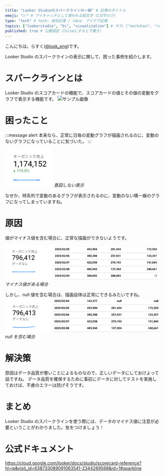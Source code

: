 ```yaml
---
title: "Looker Studioのスパークラインの一癖" # 記事のタイトル
emoji: "📈" # アイキャッチとして使われる絵文字（1文字だけ）
type: "tech" # tech: 技術記事 / idea: アイデア記事
topics: ["lookerstudio", "bi", "visualization"] # タグ。["markdown", "rust", "aws"]のように指定する
published: true # 公開設定（falseにすると下書き）
---
```


こんにちは。らすく([@lusk_eng](<[lusk_eng](https://twitter.com/lusk_eng)>))です。

Looker Studio のスパークラインの表示に関して、困った事例を紹介します。

# スパークラインとは

Looker Studio のスコアカードの機能で、スコアカードの値とその値の変動をグラフで表示する機能です。
![サンプル画像](https://cloud.google.com/static/looker/docs/studio/images/scorecard-sparkline-2023-04-12.png?hl%3Dja)

# 困ったこと

:::message alert
本来なら、正常に日毎の変動グラフが描画されるのに、変動のないグラフになっていることに気づいた。
:::

![エラー](/images/lookerstudio-error/error-graph.png)
_意図しない表示_

なぜか、時系列で変動のあるグラフが表示されるのに、変動のない横一線のグラフになってしまっていますね。

# 原因

値がマイナス値を含む場合に、正常な描画ができないようです。

![エラー](/images/lookerstudio-error/error-data.png)
_マイナス値がある場合_

しかし、null 値を含む場合は、描画自体は正常にできるみたいですね。
![nullデータ](/images/lookerstudio-error/null-data.png)
_null を含む場合_

# 解決策

原因はデータ品質が悪いことによるものなので、正しいデータにしておけよって話ですね。
データ品質を確保するために事前にデータに対してテストを実施しておけば、不慮のエラーは防げそうです。

# まとめ

Looker Studio のスパークラインを使う際には、データのマイナス値に注意が必要ということがわかりました。気をつけましょう！

# 公式ドキュメント

https://cloud.google.com/looker/docs/studio/scorecard-reference?hl=ja&visit_id=638733089091063541-2344269568&rd=1#sparkline
